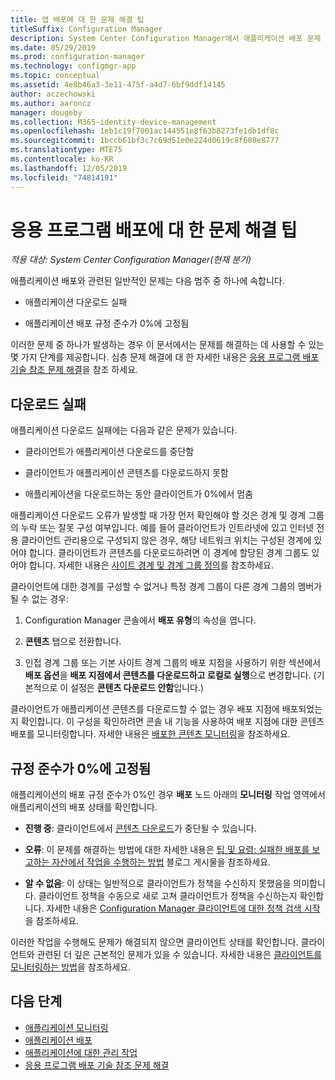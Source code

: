 ```yaml
---
title: 앱 배포에 대 한 문제 해결 팁
titleSuffix: Configuration Manager
description: System Center Configuration Manager에서 애플리케이션 배포 문제 해결을 위한 팁
ms.date: 05/29/2019
ms.prod: configuration-manager
ms.technology: configmgr-app
ms.topic: conceptual
ms.assetid: 4e8b46a3-3e11-475f-a4d7-6bf9ddf14145
author: aczechowski
ms.author: aaroncz
manager: dougeby
ms.collection: M365-identity-device-management
ms.openlocfilehash: 1eb1c19f7001ac144551e8f63b8273fe1db1df8c
ms.sourcegitcommit: 1bccb61bf3c7c69d51e0e224d0619c8f608e8777
ms.translationtype: MTE75
ms.contentlocale: ko-KR
ms.lasthandoff: 12/05/2019
ms.locfileid: "74814191"
---
```

# <a name="troubleshooting-tips-for-application-deployments"></a>응용 프로그램 배포에 대 한 문제 해결 팁

*적용 대상: System Center Configuration Manager(현재 분기)*

애플리케이션 배포와 관련된 일반적인 문제는 다음 범주 중 하나에 속합니다.

- 애플리케이션 다운로드 실패

- 애플리케이션 배포 규정 준수가 0%에 고정됨

이러한 문제 중 하나가 발생하는 경우 이 문서에서는 문제를 해결하는 데 사용할 수 있는 몇 가지 단계를 제공합니다. 심층 문제 해결에 대 한 자세한 내용은 [응용 프로그램 배포 기술 참조 문제 해결](/sccm/apps/understand/app-deployment-technical-reference)을 참조 하세요.


## <a name="download-failures"></a>다운로드 실패

애플리케이션 다운로드 실패에는 다음과 같은 문제가 있습니다.

- 클라이언트가 애플리케이션 다운로드를 중단함

- 클라이언트가 애플리케이션 콘텐츠를 다운로드하지 못함

- 애플리케이션을 다운로드하는 동안 클라이언트가 0%에서 멈춤

애플리케이션 다운로드 오류가 발생할 때 가장 먼저 확인해야 할 것은 경계 및 경계 그룹의 누락 또는 잘못 구성 여부입니다. 예를 들어 클라이언트가 인트라넷에 있고 인터넷 전용 클라이언트 관리용으로 구성되지 않은 경우, 해당 네트워크 위치는 구성된 경계에 있어야 합니다. 클라이언트가 콘텐츠를 다운로드하려면 이 경계에 할당된 경계 그룹도 있어야 합니다. 자세한 내용은 [사이트 경계 및 경계 그룹 정의](/sccm/core/servers/deploy/configure/define-site-boundaries-and-boundary-groups)를 참조하세요.

클라이언트에 대한 경계를 구성할 수 없거나 특정 경계 그룹이 다른 경계 그룹의 멤버가 될 수 없는 경우:

1. Configuration Manager 콘솔에서 **배포 유형**의 속성을 엽니다.  

1. **콘텐츠** 탭으로 전환합니다.

1. 인접 경계 그룹 또는 기본 사이트 경계 그룹의 배포 지점을 사용하기 위한 섹션에서 **배포 옵션**을 **배포 지점에서 콘텐츠를 다운로드하고 로컬로 실행**으로 변경합니다. (기본적으로 이 설정은 **콘텐츠 다운로드 안함**입니다.)

클라이언트가 애플리케이션 콘텐츠를 다운로드할 수 없는 경우 배포 지점에 배포되었는지 확인합니다. 이 구성을 확인하려면 콘솔 내 기능을 사용하여 배포 지점에 대한 콘텐츠 배포를 모니터링합니다. 자세한 내용은 [배포한 콘텐츠 모니터링](/sccm/core/servers/deploy/configure/monitor-content-you-have-distributed)을 참조하세요.  


## <a name="compliance-stuck-at-0"></a>규정 준수가 0%에 고정됨

애플리케이션의 배포 규정 준수가 0%인 경우 **배포** 노드 아래의 **모니터링** 작업 영역에서 애플리케이션의 배포 상태를 확인합니다.

- **진행 중**: 클라이언트에서 [콘텐츠 다운로드](#download-failures)가 중단될 수 있습니다.

- **오류**: 이 문제를 해결하는 방법에 대한 자세한 내용은 [팁 및 요령: 실패한 배포를 보고하는 자산에서 작업을 수행하는 방법](https://techcommunity.microsoft.com/t5/Configuration-Manager-Archive/Tips-and-Tricks-How-to-Take-Action-on-Assets-That-Report-a/ba-p/273019) 블로그 게시물을 참조하세요.

- **알 수 없음**: 이 상태는 일반적으로 클라이언트가 정책을 수신하지 못했음을 의미합니다. 클라이언트 정책을 수동으로 새로 고쳐 클라이언트가 정책을 수신하는지 확인합니다. 자세한 내용은 [Configuration Manager 클라이언트에 대한 정책 검색 시작](/sccm/core/clients/manage/manage-clients#BKMK_PolicyRetrieval)을 참조하세요.
  
이러한 작업을 수행해도 문제가 해결되지 않으면 클라이언트 상태를 확인합니다. 클라이언트와 관련된 더 깊은 근본적인 문제가 있을 수 있습니다. 자세한 내용은 [클라이언트를 모니터링하는 방법](/sccm/core/clients/manage/monitor-clients)을 참조하세요.


## <a name="next-steps"></a>다음 단계

- [애플리케이션 모니터링](/sccm/apps/deploy-use/monitor-applications-from-the-console)
- [애플리케이션 배포](/sccm/apps/deploy-use/deploy-applications)
- [애플리케이션에 대한 관리 작업](/sccm/apps/deploy-use/management-tasks-applications)
- [응용 프로그램 배포 기술 참조 문제 해결](/sccm/apps/understand/app-deployment-technical-reference)
